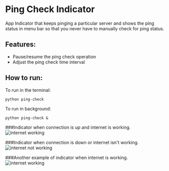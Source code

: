 # Ping Check Indicator
App Indicator that keeps pinging a particular server and shows the ping status in menu bar so that you never have to manually check for ping status.

## Features:
 * Pause/resume the ping check operation
 * Adjust the ping check time interval

## How to run:

To run in the terminal:

`python ping-check`

To run in background:

`python ping-check &`


###Indicator when connection is up and internet is working.
![internet working](screenshots/connection_active.png)

###Indicator when connection is down or internet isn't working.
![internet not working](screenshots/connection_inactive.png)

###Another example of indicator when internet is working.
![internet working](screenshots/connection_active1.png)
